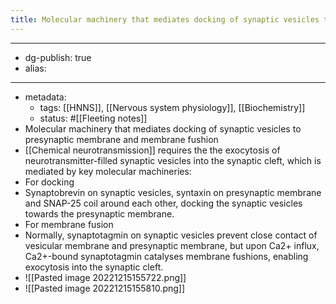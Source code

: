 ```yaml
---
title: Molecular machinery that mediates docking of synaptic vesicles to presynaptic membrane and membrane fushion
---
```


- --
- dg-publish: true
- alias:
- --
- metadata:
	- tags: [[HNNS]], [[Nervous system physiology]], [[Biochemistry]]
	- status: #[[Fleeting notes]]
- Molecular machinery that mediates docking of synaptic vesicles to presynaptic membrane and membrane fushion
- [[Chemical neurotransmission]] requires the the exocytosis of neurotransmitter-filled synaptic vesicles into the synaptic cleft, which is mediated by key molecular machineries:
- For docking
- Synaptobrevin on synaptic vesicles, syntaxin on presynaptic membrane and SNAP-25 coil around each other, docking the synaptic vesicles towards the presynaptic membrane.
- For membrane fusion
- Normally, synaptotagmin on synaptic vesicles prevent close contact of vesicular membrane and presynaptic membrane, but upon Ca2+ influx, Ca2+-bound synaptotagmin catalyses membrane fushions, enabling exocytosis into the synaptic cleft.
- ![[Pasted image 20221215155722.png]]
- ![[Pasted image 20221215155810.png]]